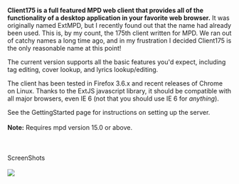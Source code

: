**Client175 is a full featured MPD web client that provides all of the functionality of a desktop application in your favorite web browser.**  It was originally named ExtMPD, but I recently found out that the name had already been used.  This is, by my count, the 175th client written for MPD.  We ran out of catchy names a long time ago, and in my frustration I decided Client175 is the only reasonable name at this point!

The current version supports all the basic features you'd expect, including tag editing, cover lookup, and lyrics lookup/editing.

The client has been tested in Firefox 3.6.x and recent releases of Chrome on Linux.  Thanks to the ExtJS javascript library, it should be compatible with all major browsers, even IE 6 (not that you should use IE 6 for _anything_).

See the GettingStarted page for instructions on setting up the server.
<br>
<br>
<b>Note:</b>  Requires mpd version 15.0 or above.<br>
<br>
<br>
<br>
ScreenShots<br>
<br>
<a href='http://code.google.com/p/client175/wiki/ScreenShots'><img src='http://client175.googlecode.com/svn/screenshots/Screenshot-Client175-small.png' /></a>